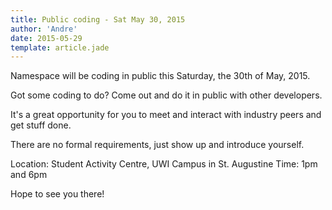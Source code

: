 ```yaml
---
title: Public coding - Sat May 30, 2015
author: 'Andre'
date: 2015-05-29
template: article.jade
---
```


Namespace will be coding in public this Saturday, the 30th of May, 2015. 

Got some coding to do? Come out and do it in public with other developers.

It's a great opportunity for you to meet and interact with industry peers and get stuff done.

There are no formal requirements, just show up and introduce yourself.

Location: Student Activity Centre, UWI Campus in St. Augustine 
Time: 1pm and 6pm 

Hope to see you there!

